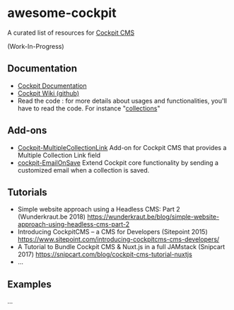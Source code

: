# awesome-cockpit
A curated list of resources for [Cockpit CMS](https://github.com/agentejo/cockpit)

(Work-In-Progress)

## Documentation

* [Cockpit Documentation](https://getcockpit.com/documentation)
* [Cockpit Wiki (github)](https://github.com/agentejo/cockpit/wiki)
* Read the code : for more details about usages and functionalities, you'll have to read the code. For instance "[collections](https://github.com/agentejo/cockpit/blob/next/modules/Collections/bootstrap.php)"


## Add-ons

* [Cockpit-MultipleCollectionLink](https://github.com/pauloamgomes/Cockpit-MultipleCollectionLink)
Add-on for Cockpit CMS that provides a Multiple Collection Link field
* [cockpit-EmailOnSave](https://github.com/pauloamgomes/cockpit-EmailOnSave)
Extend Cockpit core functionality by sending a customized email when a collection is saved.

## Tutorials
* Simple website approach using a Headless CMS: Part 2 (Wunderkraut.be 2018) https://wunderkraut.be/blog/simple-website-approach-using-headless-cms-part-2
* Introducing CockpitCMS – a CMS for Developers (Sitepoint 2015) https://www.sitepoint.com/introducing-cockpitcms-cms-developers/
* A Tutorial to Bundle Cockpit CMS & Nuxt.js in a full JAMstack (Snipcart 2017) https://snipcart.com/blog/cockpit-cms-tutorial-nuxtjs
* ...

## Examples
...
